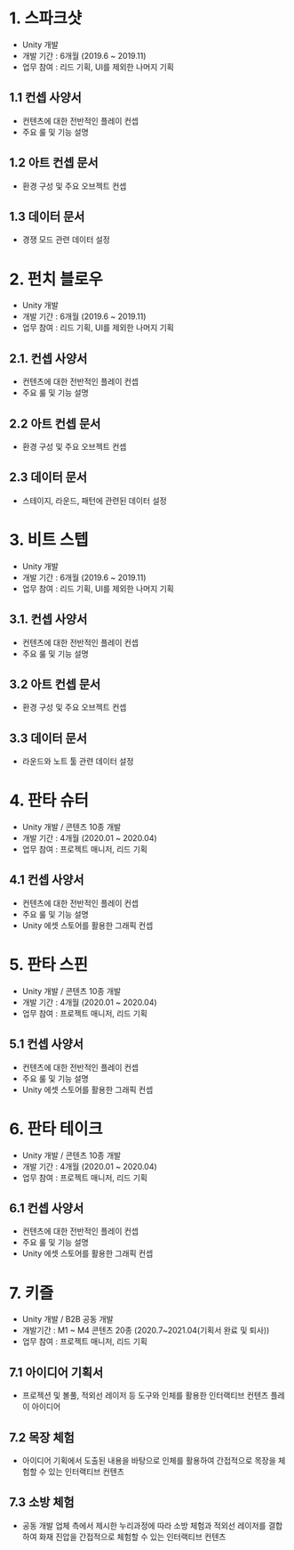 # 1. 스파크샷
- Unity 개발
- 개발 기간 : 6개월 (2019.6 ~ 2019.11)
- 업무 참여 : 리드 기획, UI를 제외한 나머지 기획
## 1.1 컨셉 사양서
- 컨텐츠에 대한 전반적인 플레이 컨셉
- 주요 룰 및 기능 설명
## 1.2 아트 컨셉 문서
- 환경 구성 및 주요 오브젝트 컨셉
## 1.3 데이터 문서
- 경쟁 모드 관련 데이터 설정

# 2. 펀치 블로우
- Unity 개발
- 개발 기간 : 6개월 (2019.6 ~ 2019.11)
- 업무 참여 : 리드 기획, UI를 제외한 나머지 기획 
## 2.1. 컨셉 사양서
- 컨텐츠에 대한 전반적인 플레이 컨셉
- 주요 룰 및 기능 설명
## 2.2 아트 컨셉 문서
- 환경 구성 및 주요 오브젝트 컨셉
## 2.3 데이터 문서
- 스테이지, 라운드, 패턴에 관련된 데이터 설정

# 3. 비트 스텝
- Unity 개발
- 개발 기간 : 6개월 (2019.6 ~ 2019.11)
- 업무 참여 : 리드 기획, UI를 제외한 나머지 기획 
## 3.1. 컨셉 사양서
- 컨텐츠에 대한 전반적인 플레이 컨셉
- 주요 룰 및 기능 설명
## 3.2 아트 컨셉 문서
- 환경 구성 및 주요 오브젝트 컨셉
## 3.3 데이터 문서
- 라운드와 노트 툴 관련 데이터 설정

# 4. 판타 슈터
- Unity 개발 / 콘텐츠 10종 개발
- 개발 기간 : 4개월 (2020.01 ~ 2020.04)
- 업무 참여 : 프로젝트 매니저, 리드 기획
## 4.1 컨셉 사양서
- 컨텐츠에 대한 전반적인 플레이 컨셉
- 주요 룰 및 기능 설명
- Unity 에셋 스토어를 활용한 그래픽 컨셉

# 5. 판타 스핀
- Unity 개발 / 콘텐츠 10종 개발
- 개발 기간 : 4개월 (2020.01 ~ 2020.04)
- 업무 참여 : 프로젝트 매니저, 리드 기획
## 5.1 컨셉 사양서
- 컨텐츠에 대한 전반적인 플레이 컨셉
- 주요 룰 및 기능 설명
- Unity 에셋 스토어를 활용한 그래픽 컨셉

# 6. 판타 테이크
- Unity 개발 / 콘텐츠 10종 개발
- 개발 기간 : 4개월 (2020.01 ~ 2020.04)
- 업무 참여 : 프로젝트 매니저, 리드 기획
## 6.1 컨셉 사양서
- 컨텐츠에 대한 전반적인 플레이 컨셉
- 주요 룰 및 기능 설명
- Unity 에셋 스토어를 활용한 그래픽 컨셉

# 7. 키즐
- Unity 개발 / B2B 공동 개발
- 개발기간 : M1 ~ M4 콘텐츠 20종 (2020.7~2021.04(기획서 완료 및 퇴사))
- 업무 참여 : 프로젝트 매니저, 리드 기획
## 7.1 아이디어 기획서
- 프로젝션 및 볼풀, 적외선 레이저 등 도구와 인체를 활용한 인터랙티브 컨텐츠 플레이 아이디어
## 7.2 목장 체험
- 아이디어 기획에서 도출된 내용을 바탕으로 인체를 활용하여 간접적으로 목장을 체험할 수 있는 인터랙티브 컨텐츠
## 7.3 소방 체험
- 공동 개발 업체 측에서 제시한 누리과정에 따라 소방 체험과 적외선 레이저를 결합하여 화재 진압을 간접적으로 체험할 수 있는 인터랙티브 컨텐츠
